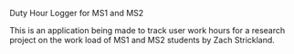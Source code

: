 Duty Hour Logger for MS1 and MS2

This is an application being made to track user work hours for a research project on the work load of MS1 and MS2 students by Zach Strickland.